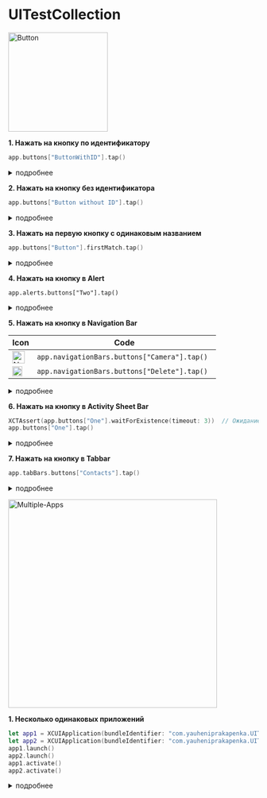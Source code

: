 # UITestCollection

<a href="https://imgbb.com/"><img src="https://i.ibb.co/6nbz9gB/Button.png" alt="Button" width="200"></a>

<b>1. Нажать на кнопку по идентификатору</b>
```swift
app.buttons["ButtonWithID"].tap()
```

<details> 
<summary>подробнее</summary>
В Storyboard выбрать нужную кнопку > Identity inspector > Для Accessibility установить галочку "Enabled" > В поле Identifier указать название.<br><img src="hhttps://i.ibb.co/D5JL3f6/button-test2a.gif">
</details>

<b>2. Нажать на кнопку без идентификатора</b>

```swift
app.buttons["Button without ID"].tap()
```

<details> 
<summary>подробнее</summary>
Указать имя кнопки, отображаемое в интерфейсе.<br><img src="https://i.ibb.co/PCK7085/button-test2.gif" alt="button-test2" width="250"></a>
</details>

<b>3. Нажать на первую кнопку с одинаковым названием</b>

```swift
app.buttons["Button"].firstMatch.tap()
```
<details> 
<summary>подробнее</summary>
Указать имя кнопки, отображаемое в интерфейсе.<br><img src="https://i.ibb.co/1R6F3R3/button-test3.gif" alt="button-test3" width="250"></a>
</details>

<b>4. Нажать на кнопку в Alert</b>

```swift\\
app.alerts.buttons["Two"].tap()
```
<details> 
<summary>подробнее</summary>
<a href="https://ibb.co/gDThXkK"><img src="https://i.ibb.co/xMjdcxT/button-test4.gif" alt="button-test4" width="250"></a>
</details>

<b>5. Нажать на кнопку в Navigation Bar</b>

| Icon | Code |
| --- | --- |
| <a href="https://ibb.co/yPcg2GW"><img src="https://i.ibb.co/B35Tkdq/Navigation-Camera-2x.png" alt="Navigation-Camera-2x" width="25"></a> | ```app.navigationBars.buttons["Camera"].tap() ``` |
| <a href="https://ibb.co/smCwKLB"><img src="https://i.ibb.co/YRXkcvr/Navigation-Trash-2x.png" alt="Navigation-Trash-2x" width="20"></a> | ```app.navigationBars.buttons["Delete"].tap()``` |

<details> 
<summary>подробнее</summary>
<a href="https://ibb.co/TkfjpDQ"><img src="https://i.ibb.co/SPjYWDk/button-test5.gif" alt="button-test5" width="250"></a>
</details>

<b>6. Нажать на кнопку в Activity Sheet Bar</b>

```swift
XCTAssert(app.buttons["One"].waitForExistence(timeout: 3))  // Ожидание появления кнопки
app.buttons["One"].tap()
```

<details> 
<summary>подробнее</summary>
<a href="https://ibb.co/RgdKk2L"><img src="https://i.ibb.co/GdND47g/button-test6.gif" alt="button-test6" width="250"></a>
</details>

<b>7. Нажать на кнопку в Tabbar</b>

```swift
app.tabBars.buttons["Contacts"].tap()
```

<details> 
<summary>подробнее</summary>
<a href="https://ibb.co/2tnnTjm"><img src="https://i.ibb.co/qsyyvRX/button-test7.gif" alt="button-test7" width="250"></a>
</details>

<a href="https://ibb.co/sPbJgm2"><img src="https://i.ibb.co/vBVvcwH/Multiple-Apps.png" alt="Multiple-Apps" width="420"></a>

<b>1. Несколько одинаковых приложений</b>

```swift
let app1 = XCUIApplication(bundleIdentifier: "com.yauheniprakapenka.UITestCollectionApp1")
let app2 = XCUIApplication(bundleIdentifier: "com.yauheniprakapenka.UITestCollectionApp2")
app1.launch()
app2.launch()
app1.activate()
app2.activate()
```

<details> 
<summary>подробнее</summary>  
  1. В Bundle Identifier дописать в конце, например, "App1"<br>
<a href="https://ibb.co/k0mf2Q7"><img src="https://i.ibb.co/MpB4kMv/Screenshot-2019-08-11-at-16-06-15.png" alt="Screenshot-2019-08-11-at-16-06-15" width="250"></a>

2. Запустить проект (cmd + R). Будет создана первая копия приложения.
3. В Bundle Identifier указать в конце, например, "App2"<br>

<a href="https://ibb.co/c19MGHX"><img src="https://i.ibb.co/hyNhPj1/Screenshot-2019-08-11-at-16-13-59.png" alt="Screenshot-2019-08-11-at-16-13-59" width="250"></a>

4. Запустить проект (cmd + R). Будет создана вторая копия приложения.
5. В итоге на рабочем столе создано два одинаковых приложения. Остается только создать два объекта, указав для каждого свой bundleIdentifier. 

Демонстрация:

<a href="https://ibb.co/6D1FLr9"><img src="https://i.ibb.co/F80zCmZ/Multiple-Apps-test1.gif" alt="Multiple-Apps-test1" width="250"></a>
</details>
